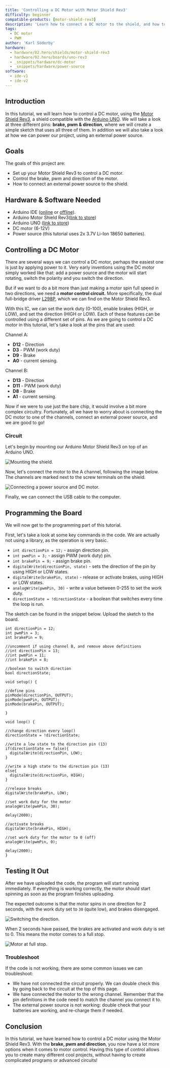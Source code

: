 ```yaml
---
title: 'Controlling a DC Motor with Motor Shield Rev3'
difficulty: beginner
compatible-products: [motor-shield-rev3]
description: 'Learn how to connect a DC motor to the shield, and how to control the speed and direction of the motor.'
tags:
  - DC motor
  - PWM
author: 'Karl Söderby'
hardware:
  - hardware/02.hero/shields/motor-shield-rev3
  - hardware/02.hero/boards/uno-rev3
  - _snippets/hardware/dc-motor
  - _snippets/hardware/power-source
software:
  - ide-v1
  - ide-v2
---
```


## Introduction 

In this tutorial, we will learn how to control a DC motor, using the [Motor Shield Rev3](https://store.arduino.cc/arduino-motor-shield-rev3), a shield compatible with the [Arduino UNO](https://store.arduino.cc/arduino-uno-rev3). We will take a look at three different pins: **brake, pwm & direction**, where we will create a simple sketch that uses all three of them. In addition we will also take a look at how we can power our project, using an external power source.


## Goals

The goals of this project are:

- Set up your Motor Shield Rev3 to control a DC motor.
- Control the brake, pwm and direction of the motor. 
- How to connect an external power source to the shield.

## Hardware & Software Needed

- Arduino IDE ([online](https://create.arduino.cc/) or [offline](https://www.arduino.cc/en/main/software)).
- Arduino Motor Shield Rev3([link to store](https://store.arduino.cc/arduino-motor-shield-rev3))
- Arduino UNO ([link to store](https://store.arduino.cc/arduino-uno-rev3))
- DC motor (6-12V)
- Power source (this tutorial uses 2x 3.7V Li-Ion 18650 batteries).

## Controlling a DC Motor

There are several ways we can control a DC motor, perhaps the easiest one is just by applying power to it. Very early inventions using the DC motor simply worked like that: add a power source and the motor will start rotating, switch the polarity and you switch the direction.

But if we want to do a bit more than just making a motor spin full speed in two directions, we need a **motor control circuit.** More specifically, the dual full-bridge driver [L298P](https://www.st.com/resource/en/datasheet/l298.pdf), which we can find on the Motor Shield Rev3. 

With this IC, we can set the work duty (0-100), enable brakes (HIGH, or LOW), and set the direction (HIGH or LOW). Each of these features can be controlled using a different set of pins. As we are going to control a DC motor in this tutorial, let's take a look at the pins that are used:

Channel A:
- **D12** - Direction
- **D3** - PWM (work duty)
- **D9** - Brake 
- **A0** - current sensing.

Channel B:
- **D13** - Direction
- **D11** - PWM (work duty)
- **D8** - Brake 
- **A1** - current sensing.

Now if we were to use just the bare chip, it would involve a bit more complex circuitry. Fortunately, all we have to worry about is connecting the DC motor to one of the channels, connect an external power source, and we are good to go!

### Circuit

Let's begin by mounting our Arduino Motor Shield Rev3 on top of an Arduino UNO.

![Mounting the shield.](assets/MotorShieldRev3_T1_IMG01.png)

Now, let's connect the motor to the A channel, following the image below. The channels are marked next to the screw terminals on the shield.

![Connecting a power source and DC motor.](assets/MotorShieldRev3_T1_IMG02.png)

Finally, we can connect the USB cable to the computer.

## Programming the Board

We will now get to the programming part of this tutorial. 

First, let's take a look at some key commands in the code. We are actually not using a library, as the operation is very basic.

- `int directionPin = 12;` - assign direction pin.
- `int pwmPin = 3;` - assign PWM (work duty) pin.
- `int brakePin = 9;` - assign brake pin.
- `digitalWrite(directionPin, state)` - sets the direction of the pin by using HIGH or LOW states. 
- `digitalWrite(brakePin, state)` - release or activate brakes, using HIGH or LOW states.
- `analogWrite(pwmPin, 30)` - write a value between 0-255 to set the work duty.
- `directionState = !directionState` - a boolean that switches every time the loop is run.

The sketch can be found in the snippet below. Upload the sketch to the board.

```arduino
int directionPin = 12;
int pwmPin = 3;
int brakePin = 9;

//uncomment if using channel B, and remove above definitions
//int directionPin = 13;
//int pwmPin = 11;
//int brakePin = 8;

//boolean to switch direction
bool directionState;

void setup() {
  
//define pins
pinMode(directionPin, OUTPUT);
pinMode(pwmPin, OUTPUT);
pinMode(brakePin, OUTPUT);

}

void loop() {

//change direction every loop()
directionState = !directionState;

//write a low state to the direction pin (13)
if(directionState == false){
  digitalWrite(directionPin, LOW);
}

//write a high state to the direction pin (13)
else{
  digitalWrite(directionPin, HIGH);
}

//release breaks
digitalWrite(brakePin, LOW);

//set work duty for the motor
analogWrite(pwmPin, 30);

delay(2000);

//activate breaks
digitalWrite(brakePin, HIGH);

//set work duty for the motor to 0 (off)
analogWrite(pwmPin, 0);

delay(2000);
}
```

## Testing It Out

After we have uploaded the code, the program will start running immediately. If everything is working correctly, the motor should start spinning as soon as the program finishes uploading. 

The expected outcome is that the motor spins in one direction for 2 seconds, with the work duty set to `30` (quite low), and brakes disengaged.

![Switching the direction.](assets/MotorShieldRev3_T1_IMG03.png)

When 2 seconds have passed, the brakes are activated and work duty is set to 0. This means the motor comes to a full stop.

![Motor at full stop.](assets/MotorShieldRev3_T1_IMG04.png)


### Troubleshoot

If the code is not working, there are some common issues we can troubleshoot:

- We have not connected the circuit properly. We can double check this by going back to the circuit at the top of this page.
- We have connected the motor to the wrong channel. Remember that the pin definitions in the code need to match the channel you connect it to.
- The external power source is not working: double check that your batteries are working, and re-charge them if needed.

## Conclusion

In this tutorial, we have learned how to control a DC motor using the Motor Shield Rev3. With the **brake, pwm and direction**, you now have a lot more options when it comes to motor control. Having this type of control allows you to create many different cool projects, without having to create complicated programs or advanced circuits!


